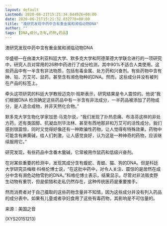 ```yaml
---
layout: default
Lastmod: 2020-06-21T15:21:34.044926+00:00
date: 2020-06-21T15:21:32.032770+00:00
title: "澳研究发现中药中含有重金属和濒临动物DNA"
author: ""
tags: [DNA,成分,含有,药物,药品]
---
```


澳研究发现中药中含有重金属和濒临动物DNA

华盛顿—在由澳大利亚科廷大学、默多克大学和阿德莱德大学联合进行的一项研究中，研究人员对常用的26种中药进行了成分检测，其中90%不适合人类使用。这些药品中有一半含有非法物质，包括有毒金属、处方药和兴奋剂。有些药物中含有砷、铅、万艾可、鼠药，甚至含有濒危物种的DNA。然而，这些成分并没有被列在产品的标签上。

牵头这项研究的科廷大学教授迈克尔·班斯表示，研究结果是令人震惊的。他说“我们根据DNA 检测确定这些药品中有一半含有非法成分，一半药品被添加了药物成分，是人造合成物，并非天然化合物。”

默多克大学生物化学家加思·马克尔说，“我们发现了扑热息痛、布洛芬这样的非处方药，还有类固醇、抗凝血剂华法林、甚至有西地那非和万艾可的活性成分。我们感到很震惊，同时又觉得好像还有一种欺骗性药物，让人觉得有特殊效果。药物中可能含有麻黄碱，给人们刺激，让人感觉良好，认为这是一种神奇的药物，应该继续服用它。”

研究发现，有些药品中含番木鳖碱，它常被用作鼠药和低级兴奋剂。

在对某些重要的检测中，发现其成分含有蝮蛇、青蛙、猫、狗的DNA。但是科廷大学研究员梅根·科格伦博士说，“在这批中药中，对令人关注、震惊的是居然在成分中含有濒危动物雪豹的DNA。”科格伦博士表示，结果显示，尽管对非法贩卖野生动物有重罚，但是偷猎和走私仍然存在，这种传统医药是重要推手。

然而消费者对于自己摄取的这些药物含量并不知情，因为这些成分并没有列入药品的成分表中。如果有儿童或者孕妇食用了这些有毒药物，其影响是不可估量的。

来源：美国之音

(XYS20151213)

